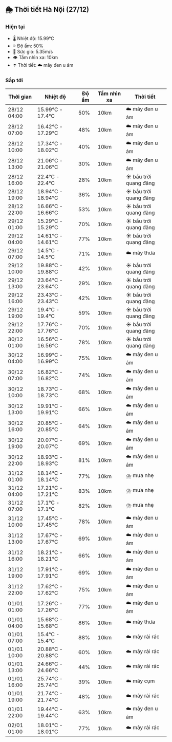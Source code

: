 ## 🌦️ Thời tiết Hà Nội (27/12)

### Hiện tại

- 🌡️ Nhiệt độ: 15.99℃
- 💦 Độ ẩm: 50%
- 💨 Sức gió: 5.35m/s
- 👁️ Tầm nhìn xa: 10km
- ☂️ Thời tiết: ☁️ mây đen u ám

### Sắp tới

| Thời gian | Nhiệt độ | Độ ẩm | Tầm nhìn xa | Thời tiết |
| --- | --- | --- | --- | --- |
| 28/12 04:00 | 15.99℃ - 17.4℃ | 50% | 10km | ☁️ mây đen u ám |
| 28/12 07:00 | 16.42℃ - 17.29℃ | 48% | 10km | ☁️ mây đen u ám |
| 28/12 10:00 | 17.34℃ - 18.02℃ | 40% | 10km | ☁️ mây đen u ám |
| 28/12 13:00 | 21.06℃ - 21.06℃ | 30% | 10km | ☁️ mây đen u ám |
| 28/12 16:00 | 22.4℃ - 22.4℃ | 28% | 10km | ☀️ bầu trời quang đãng |
| 28/12 19:00 | 18.94℃ - 18.94℃ | 36% | 10km | ☀️ bầu trời quang đãng |
| 28/12 22:00 | 16.66℃ - 16.66℃ | 53% | 10km | ☀️ bầu trời quang đãng |
| 29/12 01:00 | 15.29℃ - 15.29℃ | 70% | 10km | ☀️ bầu trời quang đãng |
| 29/12 04:00 | 14.61℃ - 14.61℃ | 77% | 10km | ☀️ bầu trời quang đãng |
| 29/12 07:00 | 14.5℃ - 14.5℃ | 71% | 10km | ☁️ mây thưa |
| 29/12 10:00 | 19.88℃ - 19.88℃ | 42% | 10km | ☀️ bầu trời quang đãng |
| 29/12 13:00 | 23.64℃ - 23.64℃ | 29% | 10km | ☀️ bầu trời quang đãng |
| 29/12 16:00 | 23.43℃ - 23.43℃ | 42% | 10km | ☀️ bầu trời quang đãng |
| 29/12 19:00 | 19.4℃ - 19.4℃ | 59% | 10km | ☀️ bầu trời quang đãng |
| 29/12 22:00 | 17.76℃ - 17.76℃ | 70% | 10km | ☀️ bầu trời quang đãng |
| 30/12 01:00 | 16.56℃ - 16.56℃ | 78% | 10km | ☀️ bầu trời quang đãng |
| 30/12 04:00 | 16.99℃ - 16.99℃ | 75% | 10km | ☁️ mây đen u ám |
| 30/12 07:00 | 16.82℃ - 16.82℃ | 74% | 10km | ☁️ mây đen u ám |
| 30/12 10:00 | 18.73℃ - 18.73℃ | 68% | 10km | ☁️ mây đen u ám |
| 30/12 13:00 | 19.91℃ - 19.91℃ | 66% | 10km | ☁️ mây đen u ám |
| 30/12 16:00 | 20.85℃ - 20.85℃ | 64% | 10km | ☁️ mây đen u ám |
| 30/12 19:00 | 20.07℃ - 20.07℃ | 69% | 10km | ☁️ mây đen u ám |
| 30/12 22:00 | 18.93℃ - 18.93℃ | 81% | 10km | ☁️ mây đen u ám |
| 31/12 01:00 | 18.14℃ - 18.14℃ | 77% | 10km | ⛈️ mưa nhẹ |
| 31/12 04:00 | 17.21℃ - 17.21℃ | 83% | 10km | ⛈️ mưa nhẹ |
| 31/12 07:00 | 17.1℃ - 17.1℃ | 82% | 10km | ⛈️ mưa nhẹ |
| 31/12 10:00 | 17.45℃ - 17.45℃ | 78% | 10km | ☁️ mây đen u ám |
| 31/12 13:00 | 17.67℃ - 17.67℃ | 69% | 10km | ☁️ mây đen u ám |
| 31/12 16:00 | 18.21℃ - 18.21℃ | 66% | 10km | ☁️ mây đen u ám |
| 31/12 19:00 | 17.91℃ - 17.91℃ | 69% | 10km | ☁️ mây đen u ám |
| 31/12 22:00 | 17.62℃ - 17.62℃ | 75% | 10km | ☁️ mây đen u ám |
| 01/01 01:00 | 17.26℃ - 17.26℃ | 77% | 10km | ☁️ mây đen u ám |
| 01/01 04:00 | 15.68℃ - 15.68℃ | 86% | 10km | ☁️ mây thưa |
| 01/01 07:00 | 15.4℃ - 15.4℃ | 88% | 10km | ☁️ mây rải rác |
| 01/01 10:00 | 20.88℃ - 20.88℃ | 60% | 10km | ☁️ mây rải rác |
| 01/01 13:00 | 24.66℃ - 24.66℃ | 44% | 10km | ☁️ mây rải rác |
| 01/01 16:00 | 25.74℃ - 25.74℃ | 39% | 10km | ☁️ mây cụm |
| 01/01 19:00 | 21.74℃ - 21.74℃ | 48% | 10km | ☁️ mây rải rác |
| 01/01 22:00 | 19.44℃ - 19.44℃ | 63% | 10km | ☁️ mây đen u ám |
| 02/01 01:00 | 18.01℃ - 18.01℃ | 77% | 10km | ☁️ mây rải rác |
